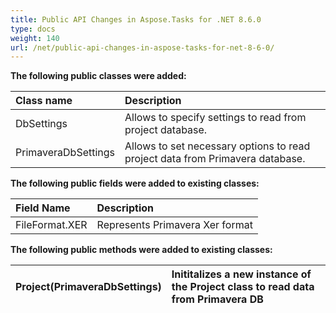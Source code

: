 ```yaml
---
title: Public API Changes in Aspose.Tasks for .NET 8.6.0
type: docs
weight: 140
url: /net/public-api-changes-in-aspose-tasks-for-net-8-6-0/
---
```


**The following public classes were added:**

|Class name |Description |
| :- | :- |
|DbSettings |Allows to specify settings to read from project database. |
|PrimaveraDbSettings |Allows to set necessary options to read project data from Primavera database. |
**The following public fields were added to existing classes:**

|Field Name |Description |
| :- | :- |
|FileFormat.XER |Represents Primavera Xer format |
**The following public methods were added to existing classes:**

|Project(PrimaveraDbSettings) |Inititalizes a new instance of the Project class to read data from Primavera DB |
| :- | :- |

